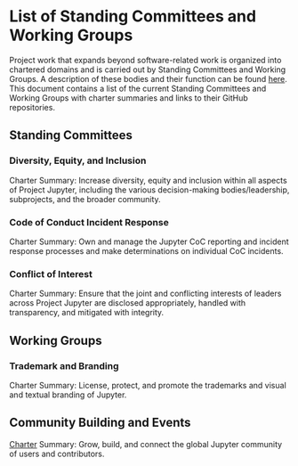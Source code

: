 # List of Standing Committees and Working Groups

Project work that expands beyond software-related work is organized into chartered domains and is carried out by Standing Committees and Working Groups. A description of these bodies and their function can be found [here](link). This document contains a list of the current Standing Committees and Working Groups with charter summaries and links to their GitHub repositories.

## Standing Committees

### Diversity, Equity, and Inclusion

Charter Summary: Increase diversity, equity and inclusion within all aspects of Project Jupyter, including the various decision-making bodies/leadership, subprojects, and the broader community.

### Code of Conduct Incident Response

Charter Summary: Own and manage the Jupyter CoC reporting and incident response processes and make determinations on individual CoC incidents.

### Conflict of Interest

Charter Summary: Ensure that the joint and conflicting interests of leaders across Project Jupyter are disclosed appropriately, handled with transparency, and mitigated with integrity.

## Working Groups

### Trademark and Branding

Charter Summary: License, protect, and promote the trademarks and visual and textual branding of Jupyter.

## Community Building and Events

[Charter](communitybuildingcommittee.md) Summary: Grow, build, and connect the global Jupyter community of users and contributors.
